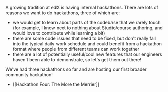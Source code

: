 A growing tradition at edX is having internal hackathons. There are lots of reasons we want to do hackathons, three of which are:

  * we would get to learn about parts of the codebase that we rarely touch (for example, I know next to nothing about Studio/course authoring, and would love to contribute while learning a bit)
  * there are some code issues that need to be fixed, but don't really fall into the typical daily work schedule and could benefit from a hackathon format where people from different teams can work together
  * there are a lot of potentially useful/cool new features that our engineers haven't been able to demonstrate, so let's get them out there!

We've had three hackathons so far and are hosting our first broader community hackathon!

  * [[Hackathon Four: The More the Merrier]]